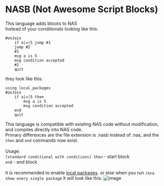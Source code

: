 # NASB (Not Awesome Script Blocks)
This language adds blocks to NAS\
Instead of your conditionals looking like this:
```
#onJoin
    if a|=|5 jump #1
    jump #2
    #1
    msg a is 5
    msg condition accepted
    #2
    quit
```
they look like this:
```
using local_packages
#onJoin
    if a|=|5 then
        msg a is 5
        msg condition accepted
    end
    quit
```
This language is compatible with existing NAS code without modification, and compiles directly into NAS code.\
Primary differences are the file extension is .nasb instead of .nas, and the `then` and `end` commands now exist.\
\
Usage:\
`[standard conditional with conditions] then` - start block\
`end` - end block\
\
It is recommended to enable [local packages](https://notawesome.cc/docs/nas/documentation.nas#:~:text=using%20local_packages%0A).
or else when you run `/osa show every single package` it will look like this:
![image](https://github.com/user-attachments/assets/ac798989-fb83-4ae4-a7f0-655684a6aeaa)

